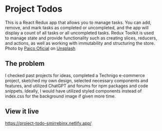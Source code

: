 # Project Todos

This is a React Redux app that allows you to manage tasks. You can add, remove, and mark tasks as completed or uncompleted, and the app will display a count of all tasks or all uncompleted tasks. Redux Toolkit is used to manage state and provide functionality such as creating slices, reducers, and actions, as well as working with immutability and structuring the store.
Photo by <a href="https://unsplash.com/@paicooficial?utm_source=unsplash&utm_medium=referral&utm_content=creditCopyText">Paico Oficial</a> on <a href="https://unsplash.com/photos/7jFMs5vzsSQ?utm_source=unsplash&utm_medium=referral&utm_content=creditCopyText">Unsplash</a>

## The problem

I checked past projects for ideas, completed a Technigo e-commerce project, sketched my own design, selected necessary components and features, and utilized ChatGPT and forums for npm packages and code snippets. Ideally, I would have utilized styled components instead of index.css for the background image if given more time.


## View it live

https://project-todo-smirrebinx.netlify.app/
